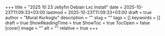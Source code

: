 +++
title = "2025 10 23 Jellyfin Debian Lxc Install"
date = 2025-10-23T11:09:33+03:00
lastmod = 2025-10-23T11:09:33+03:00
draft = true
author = "Murat Kurkoglu"
description = "" 
slug = "" 
tags = []
keywords = []
draft = true 
ShowReadingTime = true
ShowToc = true
TocOpen = false
[cover]
    image = "" 
    alt = "" 
    relative = true
+++    
